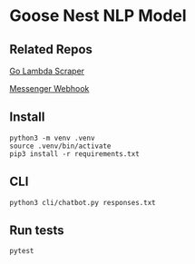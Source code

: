 # Goose Nest NLP Model

## Related Repos
[Go Lambda Scraper](https://github.com/aaryanshroff/go-lambda-scraper)

[Messenger Webhook](https://github.com/aaryanshroff/rentals-bot-messenger-webhook)

## Install
```
python3 -m venv .venv
source .venv/bin/activate
pip3 install -r requirements.txt
```

## CLI
```
python3 cli/chatbot.py responses.txt
```

## Run tests
```
pytest
```
